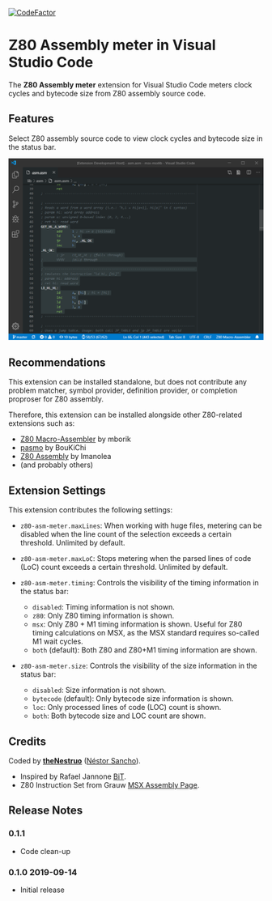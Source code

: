 [![CodeFactor](https://www.codefactor.io/repository/github/thenestruo/z80-asm-meter-vscode/badge/master)](https://www.codefactor.io/repository/github/thenestruo/z80-asm-meter-vscode/overview/master)

# Z80 Assembly meter in Visual Studio Code

The **Z80 Assembly meter** extension for Visual Studio Code meters clock cycles and bytecode size from Z80 assembly source code.

## Features

Select Z80 assembly source code to view clock cycles and bytecode size in the status bar.

![Z80 Assembly meter](images/screenshot.png)

## Recommendations

This extension can be installed standalone, but does not contribute any problem matcher, symbol provider, definition provider, or completion proproser for Z80 assembly.

Therefore, this extension can be installed alongside other Z80-related extensions such as:

* [Z80 Macro-Assembler](https://marketplace.visualstudio.com/items?itemName=mborik.z80-macroasm) by mborik
* [pasmo](https://marketplace.visualstudio.com/items?itemName=boukichi.pasmo) by BouKiChi
* [Z80 Assembly](https://marketplace.visualstudio.com/items?itemName=Imanolea.z80-asm) by Imanolea
* (and probably others)

## Extension Settings

This extension contributes the following settings:

* `z80-asm-meter.maxLines`: When working with huge files, metering can be disabled when the line count of the selection exceeds a certain threshold. Unlimited by default.

* `z80-asm-meter.maxLoC`: Stops metering when the parsed lines of code (LoC) count exceeds a certain threshold. Unlimited by default.
* `z80-asm-meter.timing`: Controls the visibility of the timing information in the status bar:
    * `disabled`: Timing information is not shown.
    * `z80`: Only Z80 timing information is shown.
    * `msx`: Only Z80 + M1 timing information is shown. Useful for Z80 timing calculations on MSX, as the MSX standard requires so-called M1 wait cycles.
    * `both` (default): Both Z80 and Z80+M1 timing information are shown.
* `z80-asm-meter.size`: Controls the visibility of the size information in the status bar:
    * `disabled`: Size information is not shown.
    * `bytecode` (default): Only bytecode size information is shown.
    * `loc`: Only processed lines of code (LOC) count is shown.
    * `both`: Both bytecode size and LOC count are shown.

## Credits

Coded by [**theNestruo**](https://github.com/theNestruo) ([Néstor Sancho](https://twitter.com/NestorSancho)).
* Inspired by Rafael Jannone [BiT](http://msx.jannone.org/bit/).
* Z80 Instruction Set from Grauw [MSX Assembly Page](http://map.grauw.nl/resources/z80instr.php).

## Release Notes

### 0.1.1

- Code clean-up

### 0.1.0 2019-09-14

- Initial release
